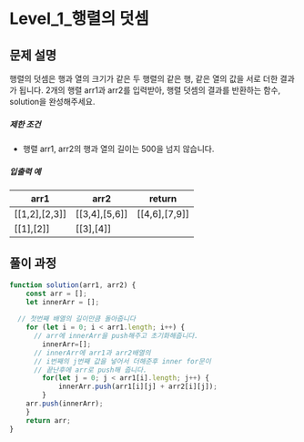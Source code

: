 # Level_1_행렬의 덧셈

## 문제 설명

행렬의 덧셈은 행과 열의 크기가 같은 두 행렬의 같은 행, 같은 열의 값을 서로 더한 결과가 됩니다. 2개의 행렬 arr1과 arr2를 입력받아, 행렬 덧셈의 결과를 반환하는 함수, solution을 완성해주세요.

##### 제한 조건

- 행렬 arr1, arr2의 행과 열의 길이는 500을 넘지 않습니다.

##### 입출력 예

| arr1          | arr2          | return        |
| ------------- | ------------- | ------------- |
| [[1,2],[2,3]] | [[3,4],[5,6]] | [[4,6],[7,9]] |
| [[1],[2]]     | [[3],[4]]     |               |


## 풀이 과정

```javascript
function solution(arr1, arr2) {
    const arr = [];
    let innerArr = [];
    
  // 첫번째 배열의 길이만큼 돌아줍니다 
    for (let i = 0; i < arr1.length; i++) {
      // arr에 innerArr을 push해주고 초기화해줍니다.
        innerArr=[];
      // innerArr에 arr1과 arr2배열의 
      // i번째의 j번째 값을 넣어서 더해준후 inner for문이
      // 끝난후에 arr로 push해 줍니다.
        for(let j = 0; j < arr1[i].length; j++) {
            innerArr.push(arr1[i][j] + arr2[i][j]);
        }
    arr.push(innerArr);
    }
    return arr;
}
```

